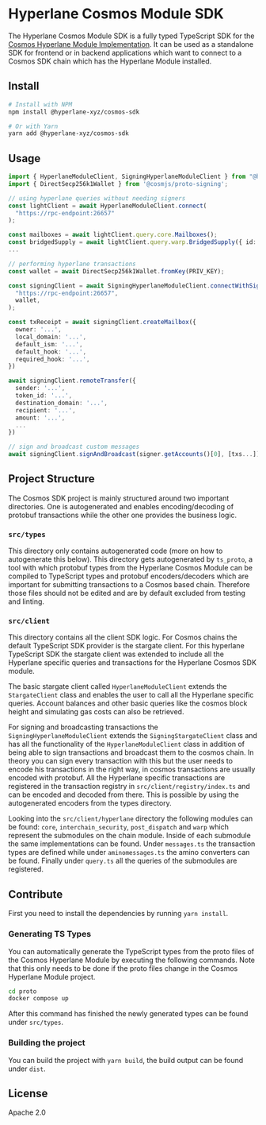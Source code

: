 # Hyperlane Cosmos Module SDK

The Hyperlane Cosmos Module SDK is a fully typed TypeScript SDK for the [Cosmos Hyperlane Module Implementation](https://github.com/bcp-innovations/hyperlane-cosmos).
It can be used as a standalone SDK for frontend or in backend applications which want to connect to a Cosmos SDK chain which has the Hyperlane Module installed.

## Install

```bash
# Install with NPM
npm install @hyperlane-xyz/cosmos-sdk

# Or with Yarn
yarn add @hyperlane-xyz/cosmos-sdk
```

## Usage

```ts
import { HyperlaneModuleClient, SigningHyperlaneModuleClient } from "@hyperlane-xyz/cosmos-sdk";
import { DirectSecp256k1Wallet } from '@cosmjs/proto-signing';

// using hyperlane queries without needing signers
const lightClient = await HyperlaneModuleClient.connect(
  "https://rpc-endpoint:26657"
);

const mailboxes = await lightClient.query.core.Mailboxes();
const bridgedSupply = await lightClient.query.warp.BridgedSupply({ id: "token-id" });
...

// performing hyperlane transactions
const wallet = await DirectSecp256k1Wallet.fromKey(PRIV_KEY);

const signingClient = await SigningHyperlaneModuleClient.connectWithSigner(
  "https://rpc-endpoint:26657",
  wallet,
);

const txReceipt = await signingClient.createMailbox({
  owner: '...',
  local_domain: '...',
  default_ism: '...',
  default_hook: '...',
  required_hook: '...',
})

await signingClient.remoteTransfer({
  sender: '...',
  token_id: '...',
  destination_domain: '...',
  recipient: '...',
  amount: '...',
  ...
})

// sign and broadcast custom messages
await signingClient.signAndBroadcast(signer.getAccounts()[0], [txs...])
```

## Project Structure

The Cosmos SDK project is mainly structured around two important directories. One is autogenerated and enables
encoding/decoding of protobuf transactions while the other one provides the business logic.

### `src/types`

This directory only contains autogenerated code (more on how to autogenerate this below). This directory gets
autogenerated by `ts_proto`, a tool with which protobuf types from the Hyperlane Cosmos Module can be compiled
to TypeScript types and protobuf encoders/decoders which are important for submitting transactions to a Cosmos based
chain. Therefore those files should not be edited and are by default excluded from testing and linting.

### `src/client`

This directory contains all the client SDK logic. For Cosmos chains the default TypeScript SDK provider is the
stargate client. For this hyperlane TypeScript SDK the stargate client was extended to include all the Hyperlane
specific queries and transactions for the Hyperlane Cosmos SDK module.

The basic stargate client called `HyperlaneModuleClient` extends the `StargateClient` class and enables the user
to call all the Hyperlane specific queries. Account balances and other basic queries like the cosmos block height
and simulating gas costs can also be retrieved.

For signing and broadcasting transactions the `SigningHyperlaneModuleClient` extends the `SigningStargateClient` class
and has all the functionality of the `HyperlaneModuleClient` class in addition of being able to sign transactions
and broadcast them to the cosmos chain. In theory you can sign every transaction with this but the user needs to encode
his transactions in the right way, in cosmos transactions are usually encoded with protobuf. All the Hyperlane specific
transactions are registered in the transaction registry in `src/client/registry/index.ts` and can be encoded and decoded
from there. This is possible by using the autogenerated encoders from the types directory.

Looking into the `src/client/hyperlane` directory the following modules can be found: `core`, `interchain_security`, `post_dispatch`
and `warp` which represent the submodules on the chain module. Inside of each submodule the same implementations can be found.
Under `messages.ts` the transaction types are defined while under `aminomessages.ts` the amino converters can be found. Finally
under `query.ts` all the queries of the submodules are registered.

## Contribute

First you need to install the dependencies by running `yarn install`.

### Generating TS Types

You can automatically generate the TypeScript types from the proto files of the Cosmos Hyperlane Module by executing the following commands. Note that this only needs to be done if the proto files change in the Cosmos Hyperlane Module project.

```bash
cd proto
docker compose up
```

After this command has finished the newly generated types can be found under `src/types`.

### Building the project

You can build the project with `yarn build`, the build output can be found under `dist`.

## License

Apache 2.0
